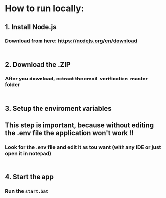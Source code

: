# How to run locally:
## 1. Install Node.js
### Download from here: https://nodejs.org/en/download

## <br> 2. Download the .ZIP
### After you download, extract the email-verification-master folder

## <br> 3. Setup the enviroment variables
## This step is important, because without editing the .env file the application won't work !!
### Look for the .env file and edit it as tou want (with any IDE or just open it in notepad) 

## <br> 4. Start the app
### Run the ``` start.bat ```

